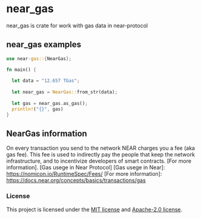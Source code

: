 # near_gas
near_gas is crate for work with gas data in near-protocol 
## near_gas examples 
```rust
use near-gas::{NearGas};

fn main() {
    
  let data = "12.657 TGas";
  
  let near_gas = NearGas::from_str(data);
  
  let gas = near_gas.as_gas();
  println!("{}", gas)
}
```
## NearGas information
On every transaction you send to the network NEAR charges you a fee (aka gas fee). This fee is used to indirectly pay the people that keep the network infrastructure, and to incentivize developers of smart contracts. [For more information].
[Gas usege in Near Protocol]
[Gas usege in Near]: https://nomicon.io/RuntimeSpec/Fees/ 
[For more information]: https://docs.near.org/concepts/basics/transactions/gas


### License

This project is licensed under the [MIT license] and [Apache-2.0 license].

[MIT license]: https://github.com/Mr0melian/near_gas/blob/master/LICENSE-MIT
[Apache-2.0 license]:  https://github.com/Mr0melian/near_gas/blob/master/LICENSE-APACHE
